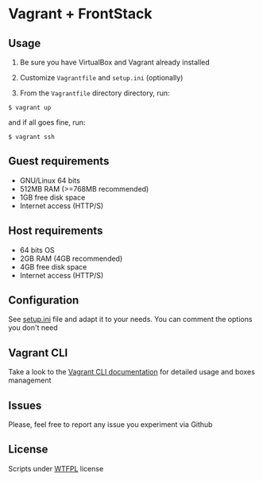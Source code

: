 # Vagrant + FrontStack

## Usage

1. Be sure you have VirtualBox and Vagrant already installed

2. Customize `Vagrantfile` and `setup.ini` (optionally)

3. From the `Vagrantfile` directory directory, run: 
  
  ```
  $ vagrant up 
  ```

  and if all goes fine, run:
  ```
  $ vagrant ssh
  ```

## Guest requirements

  * GNU/Linux 64 bits
  * 512MB RAM (>=768MB recommended)
  * 1GB free disk space
  * Internet access (HTTP/S)

## Host requirements

  * 64 bits OS
  * 2GB RAM (4GB recommended)
  * 4GB free disk space
  * Internet access (HTTP/S)

## Configuration

See [setup.ini][1] file and adapt it to your needs.
You can comment the options you don't need

## Vagrant CLI

Take a look to the [Vagrant CLI documentation][2] for detailed usage and boxes management

## Issues

Please, feel free to report any issue you experiment via Github

## License

Scripts under [WTFPL](http://www.wtfpl.net/txt/copying/) license

[1]: https://github.com/frontstack/vagrant/blob/master/setup/setup.ini
[2]: http://docs.vagrantup.com/v2/cli/index.html